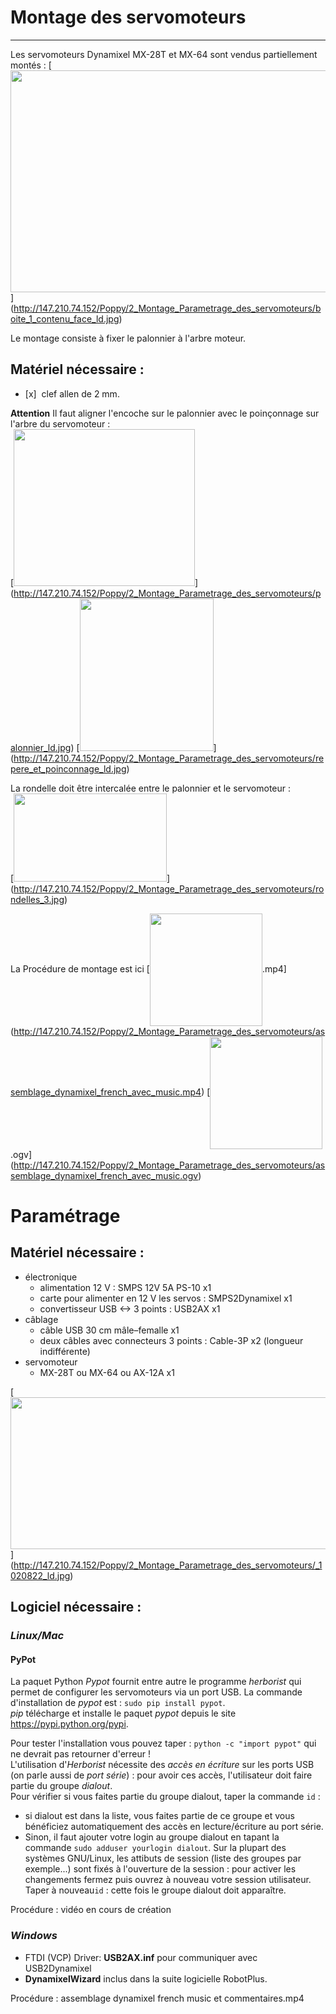 # Montage des servomoteurs
---

Les servomoteurs Dynamixel MX-28T et MX-64 sont vendus partiellement montés :
[<img src="http://147.210.74.152/Poppy/2_Montage_Parametrage_des_servomoteurs/boite_1_contenu_face_ld.jpg" align="bottom" width="595" height="355">]
(http://147.210.74.152/Poppy/2_Montage_Parametrage_des_servomoteurs/boite_1_contenu_face_ld.jpg)  

Le montage consiste à fixer le palonnier à l'arbre moteur.
## Matériel nécessaire :
  - [x]&nbsp; clef allen de 2 mm.

**Attention** Il faut aligner l'encoche sur le palonnier avec le poinçonnage sur l'arbre du servomoteur :  
[<img src="http://147.210.74.152/Poppy/2_Montage_Parametrage_des_servomoteurs/palonnier_ld.jpg" align="bottom" width="290" height="251" >]
(http://147.210.74.152/Poppy/2_Montage_Parametrage_des_servomoteurs/palonnier_ld.jpg)
[<img src="http://147.210.74.152/Poppy/2_Montage_Parametrage_des_servomoteurs/repere_et_poinconnage_ld.jpg" width="214" height="244" >]
(http://147.210.74.152/Poppy/2_Montage_Parametrage_des_servomoteurs/repere_et_poinconnage_ld.jpg)

La rondelle doit être intercalée entre le palonnier et le servomoteur :  
[<img src="http://147.210.74.152/Poppy/2_Montage_Parametrage_des_servomoteurs/rondelles_3.jpg" name="Image5" align="bottom" width="245" height="141" border="0" >]
(http://147.210.74.152/Poppy/2_Montage_Parametrage_des_servomoteurs/rondelles_3.jpg)

La Procédure de montage est ici
[<img src="http://147.210.74.152/Poppy/2_Montage_Parametrage_des_servomoteurs/assemblage_dynamixel_french_avec_music.png" align="center" width="180">.mp4]
(http://147.210.74.152/Poppy/2_Montage_Parametrage_des_servomoteurs/assemblage_dynamixel_french_avec_music.mp4)
[<img src="http://147.210.74.152/Poppy/2_Montage_Parametrage_des_servomoteurs/assemblage_dynamixel_french_avec_music.png" align="center" width="180">.ogv]
(http://147.210.74.152/Poppy/2_Montage_Parametrage_des_servomoteurs/assemblage_dynamixel_french_avec_music.ogv)


# Paramétrage

## Matériel nécessaire :
  - électronique
    - alimentation 12 V : SMPS 12V 5A PS-10 x1
    - carte pour alimenter en 12 V les servos : SMPS2Dynamixel x1
    - convertisseur USB <-> 3 points : USB2AX x1
  - câblage
    - câble USB 30 cm  mâle–femalle x1
    - deux câbles avec connecteurs 3 points : Cable-3P x2 (longueur indifférente)
  - servomoteur
    - MX-28T ou MX-64 ou AX-12A x1

[<img src="http://147.210.74.152/Poppy/2_Montage_Parametrage_des_servomoteurs/_1020822_ld.jpg" align="bottom" width="643" height="243" >]
(http://147.210.74.152/Poppy/2_Montage_Parametrage_des_servomoteurs/_1020822_ld.jpg)

## Logiciel nécessaire :
### _Linux/Mac_
#### **PyPot**  
La paquet Python *Pypot* fournit entre autre le programme *herborist* qui permet de configurer les servomoteurs via un port USB. La commande  d'installation de *pypot* est : `sudo pip install pypot`.  
*pip* télécharge et installe le paquet *pypot* depuis le site https://pypi.python.org/pypi.   

Pour tester l'installation vous pouvez taper : `python -c "import pypot"` qui ne devrait pas retourner d'erreur !  
L'utilisation d'*Herborist* nécessite des *accès en écriture* sur les ports USB (on parle aussi de *port série*) : pour avoir ces accès, l'utilisateur doit faire partie du groupe *dialout*.  
Pour vérifier si vous faites partie du groupe dialout, taper la commande `id` : 
  - si dialout est dans la liste, vous faites partie de ce groupe et vous bénéficiez automatiquement des accès en lecture/écriture au port série.
  - Sinon, il faut ajouter votre login au groupe dialout en tapant la commande `sudo adduser yourlogin dialout`. Sur la plupart des systèmes GNU/Linux, les attibuts de session (liste des groupes par exemple...) sont fixés à l'ouverture de la session : pour activer les changements fermez puis ouvrez à nouveau votre session utilisateur. Taper à nouveau`id` : cette fois le groupe dialout doit apparaître.

Procédure :  vidéo en cours de création

### _Windows_  
  - FTDI (VCP) Driver: **USB2AX.inf** pour communiquer avec USB2Dynamixel
  - **DynamixelWizard** inclus dans la suite logicielle RobotPlus.

Procédure : assemblage dynamixel french music et commentaires.mp4
